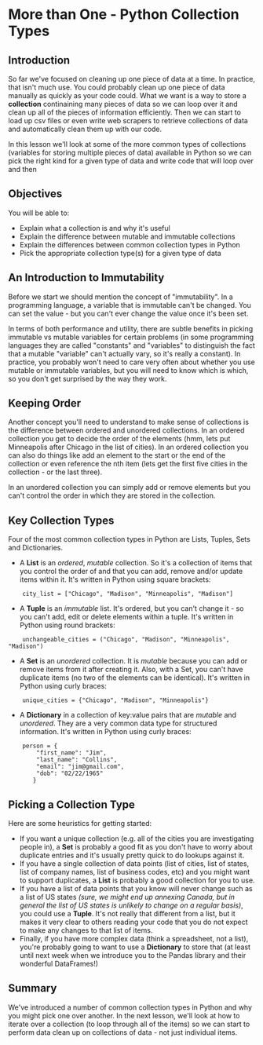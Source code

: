 
# More than One - Python Collection Types


## Introduction
So far we've focused on cleaning up one piece of data at a time. In practice, that isn't much use. You could probably clean up one piece of data manually as quickly as your code could. What we want is a way to store a **collection** continaining many pieces of data so we can loop over it and clean up all of the pieces of information efficiently. Then we can start to load up csv files or even write web scrapers to retrieve collections of data and automatically clean them up with our code.

In this lesson we'll look at some of the more common types of collections (variables for storing multiple pieces of data) available in Python so we can pick the right kind for a given type of data and write code that will loop over and then 

## Objectives
You will be able to:
* Explain what a collection is and why it's useful
* Explain the difference between mutable and immutable collections
* Explain the differences between common collection types in Python
* Pick the appropriate collection type(s) for a given type of data

## An Introduction to Immutability
Before we start we should mention the concept of "immutability". In a programming language, a variable that is immutable can't be changed. You can set the value - but you can't ever change the value once it's been set. 

In terms of both performance and utility, there are subtle benefits in picking immutable vs mutable variables for certain problems (in some programming languages they are called "constants" and "variables" to distinguish the fact that a mutable "variable" can't actually vary, so it's really a constant). In practice, you probably won't need to care very often about whether you use mutable or immutable variables, but you will need to know which is which, so you don't get surprised by the way they work.

## Keeping Order
Another concept you'll need to understand to make sense of collections is the difference between ordered and unordered collections. In an ordered collection you get to decide the order of the elements (hmm, lets put Minneapolis after Chicago in the list of cities). In an ordered collection you can also do things like add an element to the start or the end of the collection or even reference the nth item (lets get the first five cities in the collection - or the last three).

In an unordered collection you can simply add or remove elements but you can't control the order in which they are stored in the collection.


## Key Collection Types
Four of the most common collection types in Python are Lists, Tuples, Sets and Dictionaries.
* A **List** is an *ordered*, *mutable* collection. So it's a collection of items that you control the order of and that you can add, remove and/or update items within it. It's written in Python using square brackets:
```
    city_list = ["Chicago", "Madison", "Minneapolis", "Madison"]
```
* A **Tuple** is an *immutable* list. It's ordered, but you can't change it - so you can't add, edit or delete elements within a tuple. It's written in Python using round brackets:
```
    unchangeable_cities = ("Chicago", "Madison", "Minneapolis", "Madison")
```
* A **Set** is an *unordered* collection. It is *mutable* because you can add or remove items from it after creating it. Also, with a Set, you can't have duplicate items (no two of the elements can be identical). It's written in Python using curly braces:

```
    unique_cities = {"Chicago", "Madison", "Minneapolis"}
```
* A **Dictionary** in a collection of key:value pairs that are *mutable* and *unordered*. They are a very common data type for structured information. It's written in Python using curly braces:
```
    person = {
        "first_name": "Jim",
        "last_name": "Collins",
        "email": "jim@gmail.com",
        "dob": "02/22/1965"
       }
```

## Picking a Collection Type
Here are some heuristics for getting started:
* If you want a unique collection (e.g. all of the cities you are investigating people in), a **Set** is probably a good fit as you don't have to worry about duplicate entries and it's usually pretty quick to do lookups against it.
* If you have a single collection of data points (list of cities, list of states, list of company names, list of business codes, etc) and you might want to support duplicates, a **List** is probably a good collection for you to use.
* If you have a list of data points that you know will never change such as a list of US states *(sure, we might end up annexing Canada, but in general the list of US states is unlikely to change on a regular basis)*, you could use a **Tuple**. It's not really that different from a list, but it makes it very clear to others reading your code that you do not expect to make any changes to that list of items.
* Finally, if you have more complex data (think a spreadsheet, not a list), you're probably going to want to use a **Dictionary** to store that (at least until next week when we introduce you to the Pandas library and their wonderful DataFrames!)

## Summary

We've introduced a number of common collection types in Python and why you might pick one over another. In the next lesson, we'll look at how to iterate over a collection (to loop through all of the items) so we can start to perform data clean up on collections of data - not just individual items.

